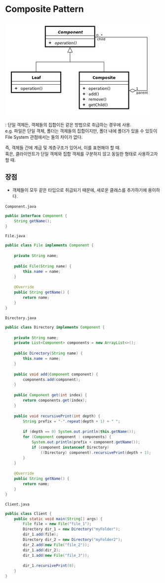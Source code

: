 # Composite Pattern

![](../../../assets/images/2021-09-05-14-36-10.png)

: 단일 객체든, 객체들의 집합이든 같은 방법으로 취급하는 경우에 사용.  
e.g. 파일은 단일 객체, 폴더는 객체들의 집합이지만, 폴더 내에 폴더가 있을 수 있듯이 File System 관점에서는 둘의 차이가 없다.

즉, 객체들 간에 계급 및 계층구조가 있어서, 이를 표현해야 할 때.  
혹은, 클라이언트가 단일 객체와 집합 객체를 구분하지 않고 동일한 형태로 사용하고자 할 때.

## 장점
* 객체들이 모두 같은 타입으로 취급되기 때문에, 새로운 클래스를 추가하기에 용이하다.

`Component.java`
```java
public interface Component {
    String getName();
}
```

`File.java`
```java
public class File implements Component {

    private String name;

    public File(String name) {
        this.name = name;
    }

    @Override
    public String getName() {
        return name;
    }
}
```

`Directory.java`
```java
public class Directory implements Component {

    private String name;
    private List<Component> components = new ArrayList<>();

    public Directory(String name) {
        this.name = name;
    }

    public void add(Component component) {
        components.add(component);
    }

    public Component get(int index) {
        return components.get(index);
    }

    public void recursivePrint(int depth) {
        String prefix = "-".repeat(depth + 1) + " ";

        if (depth == 0) System.out.println(this.getName());
        for (Component component : components) {
            System.out.println(prefix + component.getName());
            if (component instanceof Directory)
                ((Directory) component).recursivePrint(depth + 1);
        }
    }

    @Override
    public String getName() {
        return name;
    }
}
```

`Client.java`
```java
public class Client {
    public static void main(String[] args) {
        File file = new File("file_1");
        Directory dir_1 = new Directory("myFolder");
        dir_1.add(file);
        Directory dir_2 = new Directory("myFolder2");
        dir_2.add(new File("file_2"));
        dir_1.add(dir_2);
        dir_1.add(new File("file_3"));

        dir_1.recursivePrint(0);
    }
}
```
